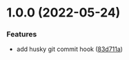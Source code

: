 # 1.0.0 (2022-05-24)


### Features

* add husky git commit hook ([83d711a](https://github.com/busyhe/tuchong-cli/commit/83d711a69188be04f351a2e91970adbb464e9115))
